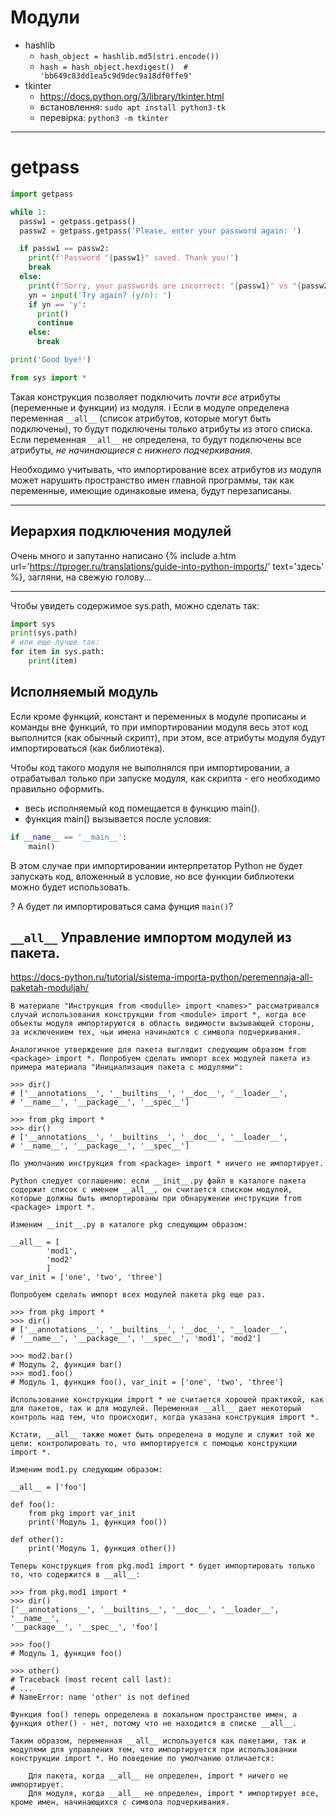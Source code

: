 # Модули

- hashlib
  - `hash_object = hashlib.md5(stri.encode())`
  - `hash = hash_object.hexdigest()  # 'bb649c83dd1ea5c9d9dec9a18df0ffe9'`
- tkinter 
  - <https://docs.python.org/3/library/tkinter.html>
  - встановлення: `sudo apt install python3-tk`
  - перевірка: `python3 -m tkinter`

---

# getpass

```python
import getpass

while 1:
  passw1 = getpass.getpass()
  passw2 = getpass.getpass('Please, enter your password again: ')

  if passw1 == passw2:
    print(f'Password "{passw1}" saved. Thank you!')
    break
  else:
    print(f'Sorry, your passwords are incorrect: "{passw1}" vs "{passw2}".')
    yn = input('Try again? (y/n): ')
    if yn == 'y':
      print()
      continue
    else:
      break

print('Good bye!')
```


```python
from sys import *
```
Такая конструкция позволяет подключить _почти все_ атрибуты (переменные и функции) из модуля. <span class="info">i</span> Если в модуле определена переменная `__all__` (список атрибутов, которые могут быть подключены), то будут подключены только атрибуты из этого списка. Если переменная `__all__` не определена, то будут подключены все атрибуты, _не начинающиеся с нижнего подчеркивания_.

Необходимо учитывать, что импортирование всех атрибутов из модуля может нарушить пространство имен главной программы, так как переменные, имеющие одинаковые имена, будут перезаписаны.

---

## Иерархия подключения модулей

Очень много и запутанно написано {% include a.htm url='https://tproger.ru/translations/guide-into-python-imports/' text='здесь' %}, загляни, на свежую голову...

---

Чтобы увидеть содержимое sys.path, можно сделать так:

```python
import sys
print(sys.path)
# или еще лучше так:
for item in sys.path:
    print(item)
```

## Исполняемый модуль

Если кроме функций, констант и переменных в модуле прописаны и команды вне функций, то при импортировании модуля весь этот код выполнится (как обычный скрипт), при этом, все атрибуты модуля будут импортироваться (как библиотека).

Чтобы код такого модуля не выполнялся при импортировании, а отрабатывал только при запуске модуля, как скрипта - его необходимо правильно оформить.

- весь исполняемый код помещается в функцию main().
- функция main() вызывается после условия:

```python
if __name__ == '__main__':
    main()
```

В этом случае при импортировании интерпретатор Python не будет запускать код, вложенный в условие, но все функции библиотеки можно будет использовать.

<span class="ques">?</span> А будет ли импортироваться сама фунция `main()`?



## `__all__` Управление импортом модулей из пакета.

https://docs-python.ru/tutorial/sistema-importa-python/peremennaja-all-paketah-moduljah/

```
В материале "Инструкция from <modulle> import <names>" рассматривался случай использования конструкции from <module> import *, когда все объекты модуля импортируются в область видимости вызывающей стороны, за исключением тех, чьи имена начинаются с символа подчеркивания.

Аналогичное утверждение для пакета выглядит следующим образом from <package> import *. Попробуем сделать импорт всех модулей пакета из примера материала "Инициализация пакета с модулями":

>>> dir()
# ['__annotations__', '__builtins__', '__doc__', '__loader__', 
# '__name__', '__package__', '__spec__']

>>> from pkg import *
>>> dir()
# ['__annotations__', '__builtins__', '__doc__', '__loader__', 
# '__name__', '__package__', '__spec__']

По умолчанию инструкция from <package> import * ничего не импортирует.

Python следует соглашению: если __init__.py файл в каталоге пакета содержит список с именем __all__, он считается списком модулей, которые должны быть импортированы при обнаружении инструкции from <package> import *.

Изменим __init__.py в каталоге pkg следующим образом:

__all__ = [
        'mod1',
        'mod2'
        ]
var_init = ['one', 'two', 'three']

Попробуем сделать импорт всех модулей пакета pkg еще раз.

>>> from pkg import *
>>> dir()
# ['__annotations__', '__builtins__', '__doc__', '__loader__',
# '__name__', '__package__', '__spec__', 'mod1', 'mod2']

>>> mod2.bar()
# Модуль 2, функция bar()
>>> mod1.foo()
# Модуль 1, функция foo(), var_init = ['one', 'two', 'three']

Использование конструкции import * не считается хорошей практикой, как для пакетов, так и для модулей. Переменная __all__ дает некоторый контроль над тем, что происходит, когда указана конструкция import *.

Кстати, __all__ также может быть определена в модуле и служит той же цели: контролировать то, что импортируется с помощью конструкции import *.

Изменим mod1.py следующим образом:

__all__ = ['foo']

def foo():
    from pkg import var_init
    print('Модуль 1, функция foo())

def other():
    print('Модуль 1, функция other())

Теперь конструкция from pkg.mod1 import * будет импортировать только то, что содержится в __all__:

>>> from pkg.mod1 import *
>>> dir()
['__annotations__', '__builtins__', '__doc__', '__loader__', '__name__',
'__package__', '__spec__', 'foo']

>>> foo()
# Модуль 1, функция foo()

>>> other()
# Traceback (most recent call last):
# ...
# NameError: name 'other' is not defined

Функция foo() теперь определена в локальном пространстве имен, а функция other() - нет, потому что не находится в списке __all__.

Таким образом, переменная __all__ используется как пакетами, так и модулями для управления тем, что импортируется при использовании конструкции import *. Но поведение по умолчанию отличается:

    Для пакета, когда __all__ не определен, import * ничего не импортирует.
    Для модуля, когда __all__ не определен, import * импортирует все, кроме имен, начинающихся с символа подчеркивания.
```
